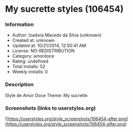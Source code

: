 # My sucrette styles (106454)

### Information
- Author: Izadora Macedo da Silva (unknown)
- Created at: unknown
- Updated at: 10/21/2014, 12:50:41 AM
- License: NO-REDISTRIBUTION
- Category: amordoce
- Rating: undefined
- Total installs: 52
- Weekly installs: 0


### Description
Style de Amor Doce
Theme: My sucrette


### Screenshots (links to userstyles.org)
![https://userstyles.org/style_screenshots/106454-after.png](https://userstyles.org/style_screenshots/106454-after.png)


